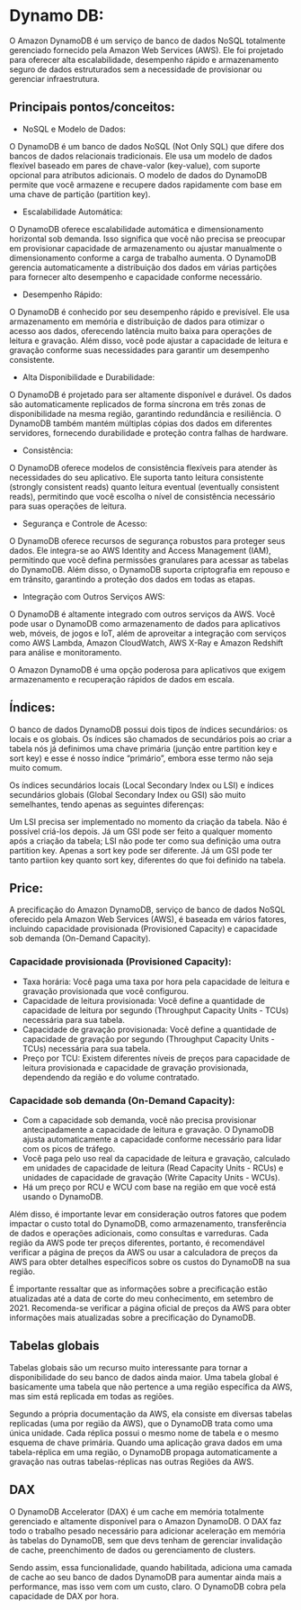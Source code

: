 # Dynamo DB:
O Amazon DynamoDB é um serviço de banco de dados NoSQL totalmente gerenciado fornecido pela Amazon Web Services (AWS). Ele foi projetado para oferecer alta escalabilidade, desempenho rápido e armazenamento seguro de dados estruturados sem a necessidade de provisionar ou gerenciar infraestrutura.

## Principais pontos/conceitos:
- NoSQL e Modelo de Dados:

O DynamoDB é um banco de dados NoSQL (Not Only SQL) que difere dos bancos de dados relacionais tradicionais. Ele usa um modelo de dados flexível baseado em pares de chave-valor (key-value), com suporte opcional para atributos adicionais. O modelo de dados do DynamoDB permite que você armazene e recupere dados rapidamente com base em uma chave de partição (partition key).

- Escalabilidade Automática:

O DynamoDB oferece escalabilidade automática e dimensionamento horizontal sob demanda. Isso significa que você não precisa se preocupar em provisionar capacidade de armazenamento ou ajustar manualmente o dimensionamento conforme a carga de trabalho aumenta. O DynamoDB gerencia automaticamente a distribuição dos dados em várias partições para fornecer alto desempenho e capacidade conforme necessário.

- Desempenho Rápido:

O DynamoDB é conhecido por seu desempenho rápido e previsível. Ele usa armazenamento em memória e distribuição de dados para otimizar o acesso aos dados, oferecendo latência muito baixa para operações de leitura e gravação. Além disso, você pode ajustar a capacidade de leitura e gravação conforme suas necessidades para garantir um desempenho consistente.

- Alta Disponibilidade e Durabilidade:

O DynamoDB é projetado para ser altamente disponível e durável. Os dados são automaticamente replicados de forma síncrona em três zonas de disponibilidade na mesma região, garantindo redundância e resiliência. O DynamoDB também mantém múltiplas cópias dos dados em diferentes servidores, fornecendo durabilidade e proteção contra falhas de hardware.

- Consistência:

O DynamoDB oferece modelos de consistência flexíveis para atender às necessidades do seu aplicativo. Ele suporta tanto leitura consistente (strongly consistent reads) quanto leitura eventual (eventually consistent reads), permitindo que você escolha o nível de consistência necessário para suas operações de leitura.

- Segurança e Controle de Acesso:

O DynamoDB oferece recursos de segurança robustos para proteger seus dados. Ele integra-se ao AWS Identity and Access Management (IAM), permitindo que você defina permissões granulares para acessar as tabelas do DynamoDB. Além disso, o DynamoDB suporta criptografia em repouso e em trânsito, garantindo a proteção dos dados em todas as etapas.

- Integração com Outros Serviços AWS:

O DynamoDB é altamente integrado com outros serviços da AWS. Você pode usar o DynamoDB como armazenamento de dados para aplicativos web, móveis, de jogos e IoT, além de aproveitar a integração com serviços como AWS Lambda, Amazon CloudWatch, AWS X-Ray e Amazon Redshift para análise e monitoramento.

O Amazon DynamoDB é uma opção poderosa para aplicativos que exigem armazenamento e recuperação rápidos de dados em escala.

## Índices:
O banco de dados DynamoDB possui dois tipos de índices secundários: os locais e os globais. Os índices são chamados de secundários pois ao criar a tabela nós já definimos uma chave primária (junção entre partition key e sort key) e esse é nosso índice “primário”, embora esse termo não seja muito comum.

Os índices secundários locais (Local Secondary Index ou LSI) e índices secundários globais (Global Secondary Index ou GSI) são muito semelhantes, tendo apenas as seguintes diferenças:

Um LSI precisa ser implementado no momento da criação da tabela. Não é possível criá-los depois. Já um GSI pode ser feito a qualquer momento após a criação da tabela;
LSI não pode ter como sua definição uma outra partition key. Apenas a sort key pode ser diferente. Já um GSI pode ter tanto partiion key quanto sort key, diferentes do que foi definido na tabela.

## Price:
A precificação do Amazon DynamoDB, serviço de banco de dados NoSQL oferecido pela Amazon Web Services (AWS), é baseada em vários fatores, incluindo capacidade provisionada (Provisioned Capacity) e capacidade sob demanda (On-Demand Capacity).
### Capacidade provisionada (Provisioned Capacity):
- Taxa horária: Você paga uma taxa por hora pela capacidade de leitura e gravação provisionada que você configurou.
- Capacidade de leitura provisionada: Você define a quantidade de capacidade de leitura por segundo (Throughput Capacity Units - TCUs) necessária para sua tabela.
- Capacidade de gravação provisionada: Você define a quantidade de capacidade de gravação por segundo (Throughput Capacity Units - TCUs) necessária para sua tabela.
- Preço por TCU: Existem diferentes níveis de preços para capacidade de leitura provisionada e capacidade de gravação provisionada, dependendo da região e do volume contratado.

### Capacidade sob demanda (On-Demand Capacity):
- Com a capacidade sob demanda, você não precisa provisionar antecipadamente a capacidade de leitura e gravação. O DynamoDB ajusta automaticamente a capacidade conforme necessário para lidar com os picos de tráfego.
- Você paga pelo uso real da capacidade de leitura e gravação, calculado em unidades de capacidade de leitura (Read Capacity Units - RCUs) e unidades de capacidade de gravação (Write Capacity Units - WCUs).
- Há um preço por RCU e WCU com base na região em que você está usando o DynamoDB.

Além disso, é importante levar em consideração outros fatores que podem impactar o custo total do DynamoDB, como armazenamento, transferência de dados e operações adicionais, como consultas e varreduras. Cada região da AWS pode ter preços diferentes, portanto, é recomendável verificar a página de preços da AWS ou usar a calculadora de preços da AWS para obter detalhes específicos sobre os custos do DynamoDB na sua região.

É importante ressaltar que as informações sobre a precificação estão atualizadas até a data de corte do meu conhecimento, em setembro de 2021. Recomenda-se verificar a página oficial de preços da AWS para obter informações mais atualizadas sobre a precificação do DynamoDB.

## Tabelas globais
Tabelas globais são um recurso muito interessante para tornar a disponibilidade do seu banco de dados ainda maior. Uma tabela global é basicamente uma tabela que não pertence a uma região específica da AWS, mas sim está replicada em todas as regiões.

Segundo a própria documentação da AWS, ela consiste em diversas tabelas replicadas (uma por região da AWS), que o DynamoDB trata como uma única unidade. Cada réplica possui o mesmo nome de tabela e o mesmo esquema de chave primária. Quando uma aplicação grava dados em uma tabela-réplica em uma região, o DynamoDB propaga automaticamente a gravação nas outras tabelas-réplicas nas outras Regiões da AWS.

## DAX
O DynamoDB Accelerator (DAX) é um cache em memória totalmente gerenciado e altamente disponível para o Amazon DynamoDB. O DAX faz todo o trabalho pesado necessário para adicionar aceleração em memória às tabelas do DynamoDB, sem que devs tenham de gerenciar invalidação de cache, preenchimento de dados ou gerenciamento de clusters.

Sendo assim, essa funcionalidade, quando habilitada, adiciona uma camada de cache ao seu banco de dados DynamoDB para aumentar ainda mais a performance, mas isso vem com um custo, claro. O DynamoDB cobra pela capacidade de DAX por hora.
